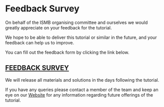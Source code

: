 # Feedback Survey

On behalf of the ISMB organising committee and ourselves we would greatly appreciate on your feedback for the tutorial. 

We hope to be able to deliver this tutorial or similar in the future, and your feedback can help us to improve. 

You can fill out the feedback form by clicking the link below.
## [FEEDBACK SURVEY](https://docs.google.com/forms/d/e/1FAIpQLSfrjbxbGdE45OFPQgM58JDt59B--gonwjuKw1HkHrR4FLvhhw/viewform?usp=sf_link)

We will release all materials and solutions in the days following the tutorial. 

If you have any queries please contact a member of the team and keep an eye on our [Website](https://biomedicalinformaticsgroup.github.io/) for any information regarding future offerings of the tutorial.

 
